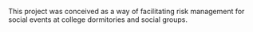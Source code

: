 This project was conceived as a way of facilitating risk management for social events at college dormitories and social groups.